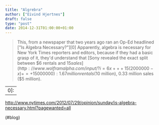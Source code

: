 ```yaml
---
title: "Algrebra"
author: ["Eivind Hjertnes"]
draft: false
type: "post"
date: 2014-12-31T01:00:00+01:00
---
```


> This, from a newspaper that two years ago ran an Op-Ed headlined ["Is
> Algebra Necessary?"][0] Apparently, algebra is necessary for New York
> Times reporters and editors, because if they had a basic grasp of it,
> they'd understand that
> [Sony
> revealed the exact split between $6 rentals and $15 sales](http://www.wolframalpha.com/input/?i=6x+++15(2000000-x)+=+15000000): 1.67
> million rentals ($10 million), 0.33 million sales ($5 million).

|     |
|-----|
| 0]: |

<http://www.nytimes.com/2012/07/29/opinion/sunday/is-algebra-necessary.html?pagewanted=all>

(#blog)
